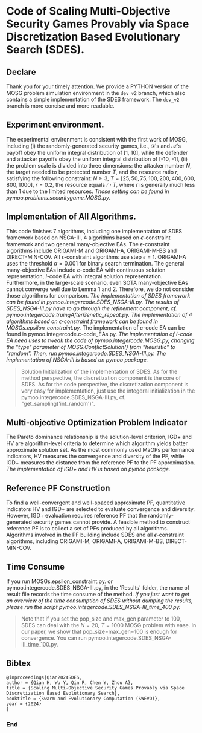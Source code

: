 # Code of Scaling Multi-Objective Security Games Provably via Space Discretization Based Evolutionary Search (SDES).

## Declare
Thank you for your timely attention. We provide a PYTHON version of the MOSG problem simulation environment in the `dev_v2` branch, which also contains a simple implementation of the SDES framework. The `dev_v2` branch is more concise and more readable. 

## Experiment environment.
The experimental environment is consistent with the first work of MOSG, including (i) the randomly-generated security games, i.e., $\mathcal{D}$'s and $\mathcal{A}$'s payoff obey the uniform integral distribution of [1, 10], while the defender and attacker payoffs obey the uniform integral distribution of [-10, -1], (ii) the problem scale is divided into three dimensions: the attacker number $N$, the target needed to be protected number $T$, and the resource ratio $r$, satisfying the following constraint: $N\geq3$, $T=[25, 50, 75, 100, 200, 400, 600, 800, 1000]$, $r=0.2$, the resource equals $r\cdot T$, 
where $r$ is generally much less than 1 due to the limited resources.
*Those setting can be found in pymoo.problems.securitygame.MOSG.py.*

## Implementation of All Algorithms.
This code finishes 7 algorithms, including one implementation of SDES framework based on NSGA-III, 4 algorithms based on $\epsilon$-constraint framework and two general many-objective EAs.
The $\epsilon$-constraint algorithms include ORIGAMI-M and ORIGAMI-A, ORIGAMI-M-BS and DIRECT-MIN-COV. All $\epsilon$-constraint algorithms use step $\epsilon=1$. ORIGAMI-A uses the threshold $\alpha=0.001$ for binary search termination. 
The general many-objective EAs include $c$-code EA with continuous solution representation, $I$-code EA with integral solution representation. Furthermore, in the large-scale scenario, even SOTA many-objective EAs cannot converge well due to Lemma 1 and 2. Therefore, we do not consider those algorithms for comparison.
*The implementation of SDES framework can be found in pymoo.integercode.SDES_NSGA-III.py. The results of SDES_NSGA-III.py have to go through the refinement component, cf. pymoo.integercode.truingAfterGenetic_repeat.py.*
*The implementation of 4 algorithms based on $\epsilon$-constraint framework can be found in MOSGs.epsilon_constraint.py.*
The implementation of $c$-code EA can be found in pymoo.integercode.c-code_EAs.py.
*The implementation of $I$-code EA need uses to tweak the code of pymoo.integercode.MOSG.py, changing the "type" parameter of MOSG.ConflictSolution() from "heuristic" to "random". Then, run pymoo.integercode.SDES_NSGA-III.py.*
*The implementation of NSGA-III is based on pymoo package.*

> Solution Initialization of the implementation of SDES.
As for the method perspective, the discretization component is the core of SDES.  As for the code perspective, the discretization component is very easy for implementation, just use the integeral initialization in the pymoo.integercode.SDES_NSGA-III.py, cf. "get_sampling('int_random')".

## Multi-objective Optimization Problem Indicator
The Pareto dominance relationship is the solution-level criterion, IGD+ and HV are algorithm-level criteria to determine which algorithm yields batter approximate solution set. As the most commonly used MaOPs performance indicators, HV measures the convergence and diversity of the PF, while IGD+ measures the distance from the reference PF to the PF approximation. 
*The implementation of IGD+ and HV is based on pymoo package.*

## Reference PF Construction
To find a well-convergent and well-spaced approximate PF, quantitative indicators HV and IGD+ are selected to evaluate convergence and diversity. However, IGD+ evaluation requires reference PF that the randomly-generated security games cannot provide. A feasible method to construct reference PF is to collect a set of PFs produced by all algorithms. Algorithms involved in the PF building include SDES and all $\epsilon$-constraint algorithms, including ORIGAMI-M, ORIGAMI-A, ORIGAMI-M-BS, DIRECT-MIN-COV.

## Time Consume
If you run MOSGs.epsilon_constraint.py. or pymoo.integercode.SDES_NSGA-III.py, in the 'Results' folder, the name of result file records the time consume of the method.
*If you just want to get an overview of the time consumption of SDES without dumping the results, please run the script pymoo.integercode.SDES_NSGA-III_time_400.py.*
> Note that if you set the pop_size and max_gen parameter to 100, SDES can deal with the $N=20$, $T=1000$ MOSG problem with ease. In our paper, we show that pop_size=max_gen=100 is enough for convergence. You can run pymoo.integercode.SDES_NSGA-III_time_100.py.

## Bibtex
```
@inproceedings{Qian2024SDES,
author = {Qian H, Wu Y, Qin R, Chen Y, Zhou A},
title = {Scaling Multi-Objective Security Games Provably via Space Discretization Based Evolutionary Search},
booktitle = {Swarm and Evolutionary Computation (SWEVO)},
year = {2024}
}
```

### End
